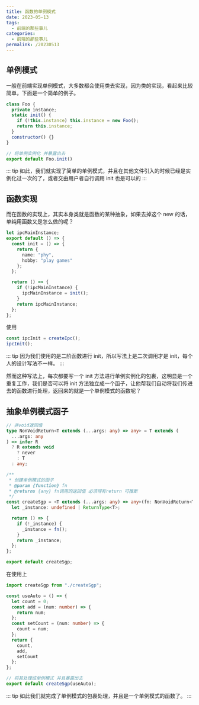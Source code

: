 ```yaml
---
title: 函数的单例模式
date: 2023-05-13
tags:
  - 前端的那些事儿
categories:
  - 前端的那些事儿
permalink: /20230513
---
```


## 单例模式

一般在前端实现单例模式，大多数都会使用类去实现，因为类的实现，看起来比较简单，下面是一个简单的例子。

```js
class Foo {
  private instance;
  static init() {
    if (!this.instance) this.instance = new Foo();
    return this.instance;
  }
  constructor() {}
}

// 将单例实例化 并暴露出去
export default Foo.init()
```

::: tip
如此，我们就实现了简单的单例模式，并且在其他文件引入的时候已经是实例化过一次的了，或者交由用户者自行调用 init 也是可以的
:::

## 函数实现

而在函数的实现上，其实本身类就是函数的某种抽象，如果去掉这个 new 的话，单纯用函数又是怎么做的呢？

```ts
let ipcMainInstance;
export default () => {
  const init = () => {
    return {
      name: "phy",
      hobby: "play games"
    };
  };

  return () => {
    if (!ipcMainInstance) {
      ipcMainInstance = init();
    }
    return ipcMainInstance;
  };
};
```

使用

```ts
const ipcInit = createIpc();
ipcInit();
```

::: tip
因为我们使用的是二阶函数进行 init，所以写法上是二次调用才是 init，每个人的设计写法不一样。
:::

然而这种写法上，每次都要写一个 init 方法进行单例实例化的包裹，这明显是一个重复工作，我们是否可以将 init 方法独立成一个函子，让他帮我们自动将我们传进去的函数进行处理，返回来的就是一个单例模式的函数呢？

## 抽象单例模式函子

```ts
// 非void返回值
type NonVoidReturn<T extends (...args: any) => any> = T extends (
  ...args: any
) => infer R
  ? R extends void
    ? never
    : T
  : any;

/**
 * 创建单例模式的函子
 * @param {function} fn
 * @returns {any} fn调用的返回值 必须得有return 可推断
 */
const createSgp = <T extends (...args: any) => any>(fn: NonVoidReturn<T>) => {
  let _instance: undefined | ReturnType<T>;

  return () => {
    if (!_instance) {
      _instance = fn();
    }
    return _instance;
  };
};

export default createSgp;
```

在使用上

```ts
import createSgp from "./createSgp";

const useAuto = () => {
  let count = 0;
  const add = (num: number) => {
    return num;
  };
  const setCount = (num: number) => {
    count = num;
  };
  return {
    count,
    add,
    setCount
  };
};

// 将其处理成单例模式 并且暴露出去
export default createSgp(useAuto);
```

::: tip
如此我们就完成了单例模式的包裹处理，并且是一个单例模式的函数了。
:::
